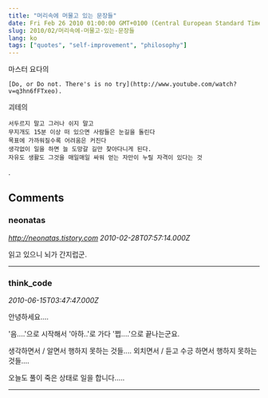 ```yaml
---
title: "머리속에 머물고 있는 문장들"
date: Fri Feb 26 2010 01:00:00 GMT+0100 (Central European Standard Time)
slug: 2010/02/머리속에-머물고-있는-문장들
lang: ko
tags: ["quotes", "self-improvement", "philosophy"]
---
```


마스터 요다의

	[Do, or Do not. There's is no try](http://www.youtube.com/watch?v=q3hn6fFTxeo).

괴테의

	서두르지 말고 그러나 쉬지 말고
	무지개도 15분 이상 떠 있으면 사람들은 눈길을 돌린다
	목표에 가까워질수록 어려움은 커진다
	생각없이 일을 하면 늘 도망갈 길만 찾아다니게 된다.
	자유도 생활도 그것을 매일매일 싸워 얻는 자만이 누릴 자격이 있다는 것

.

## Comments

### neonatas
*http://neonatas.tistory.com*
*2010-02-28T07:57:14.000Z*

읽고 있으니 뇌가 간지럽군.

---

### think_code
*2010-06-15T03:47:47.000Z*

안녕하세요....

'음....'으로 시작해서
'아하..'로 가다
'쩝....'으로 끝나는군요.

생각하면서 / 알면서 행하지 못하는 것들....
외치면서 / 듣고 수긍 하면서 행하지 못하는 것들....

오늘도 풀이 죽은 상태로 일을 합니다.....

---
